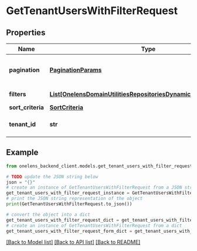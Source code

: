 # GetTenantUsersWithFilterRequest


## Properties

Name | Type | Description | Notes
------------ | ------------- | ------------- | -------------
**pagination** | [**PaginationParams**](PaginationParams.md) | Pagination parameters for the request. | [optional] 
**filters** | [**List[OnelensDomainUtilitiesRepositoriesDynamicFiltersFilterCriteria]**](OnelensDomainUtilitiesRepositoriesDynamicFiltersFilterCriteria.md) | Filters to be applied | 
**sort_criteria** | [**SortCriteria**](SortCriteria.md) |  | [optional] 
**tenant_id** | **str** | The unique identifier of the tenant | 

## Example

```python
from onelens_backend_client.models.get_tenant_users_with_filter_request import GetTenantUsersWithFilterRequest

# TODO update the JSON string below
json = "{}"
# create an instance of GetTenantUsersWithFilterRequest from a JSON string
get_tenant_users_with_filter_request_instance = GetTenantUsersWithFilterRequest.from_json(json)
# print the JSON string representation of the object
print(GetTenantUsersWithFilterRequest.to_json())

# convert the object into a dict
get_tenant_users_with_filter_request_dict = get_tenant_users_with_filter_request_instance.to_dict()
# create an instance of GetTenantUsersWithFilterRequest from a dict
get_tenant_users_with_filter_request_form_dict = get_tenant_users_with_filter_request.from_dict(get_tenant_users_with_filter_request_dict)
```
[[Back to Model list]](../README.md#documentation-for-models) [[Back to API list]](../README.md#documentation-for-api-endpoints) [[Back to README]](../README.md)


